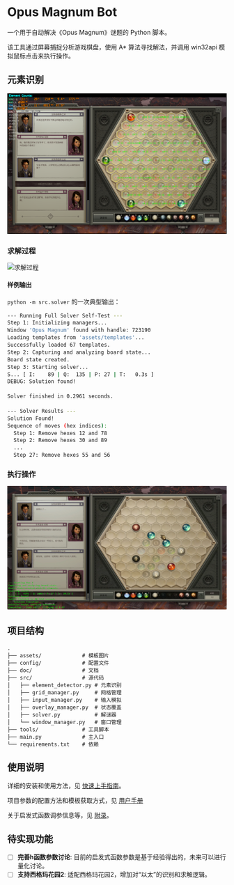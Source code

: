 # Opus Magnum Bot

一个用于自动解决《Opus Magnum》谜题的 Python 脚本。

该工具通过屏幕捕捉分析游戏棋盘，使用 A* 算法寻找解法，并调用 win32api 模拟鼠标点击来执行操作。

## 元素识别 
![识别结果](assets/doc/capture_with_elements.png)
### 求解过程
![求解过程](assets/doc/solve.png) 
#### 样例输出

 `python -m src.solver` 的一次典型输出：

```bash
--- Running Full Solver Self-Test ---
Step 1: Initializing managers...
Window 'Opus Magnum' found with handle: 723190
Loading templates from 'assets/templates'...
Successfully loaded 67 templates.
Step 2: Capturing and analyzing board state...
Board state created.
Step 3: Starting solver...
S... [ I:    89 | Q:  135 | P: 27 | T:   0.3s ]
DEBUG: Solution found!

Solver finished in 0.2961 seconds.

--- Solver Results ---
Solution Found!
Sequence of moves (hex indices):
  Step 1: Remove hexes 12 and 78
  Step 2: Remove hexes 30 and 89
  ...
  Step 27: Remove hexes 55 and 56
```
### 执行操作
![操作过程](assets/doc/input.png)





## 项目结构

```
.
├── assets/             # 模板图片
├── config/             # 配置文件
├── doc/                # 文档
├── src/                # 源代码
│   ├── element_detector.py # 元素识别
│   ├── grid_manager.py     # 网格管理
│   ├── input_manager.py    # 输入模拟
│   ├── overlay_manager.py  # 状态覆盖
│   ├── solver.py           # 解谜器
│   └── window_manager.py   # 窗口管理
├── tools/              # 工具脚本
├── main.py             # 主入口
└── requirements.txt    # 依赖
```

## 使用说明

详细的安装和使用方法，见 [快速上手指南](doc/QUICKSTART.md)。

项目参数的配置方法和模板获取方式，见 [用户手册](doc/USER_GUIDE.md)


关于启发式函数调参信息等，见 [附录](doc/APPENDIX.md)。

## 待实现功能

- [ ] **完善h函数参数讨论**: 目前的启发式函数参数是基于经验得出的，未来可以进行量化讨论。
- [ ] **支持西格玛花园2**: 适配西格玛花园2，增加对“以太”的识别和求解逻辑。